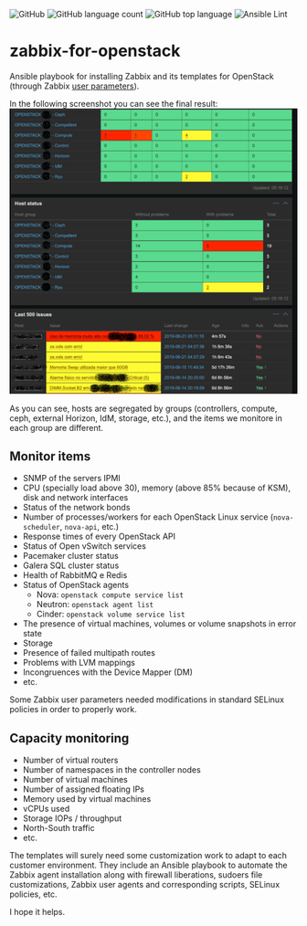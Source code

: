 ![GitHub](https://img.shields.io/github/license/josecastillolema/zabbix-for-openstack)
![GitHub language count](https://img.shields.io/github/languages/count/josecastillolema/zabbix-for-openstack)
![GitHub top language](https://img.shields.io/github/languages/top/josecastillolema/zabbix-for-openstack)
![Ansible Lint](https://github.com/josecastillolema/zabbix-for-openstack/workflows/Ansible%20Lint/badge.svg)


# zabbix-for-openstack
Ansible playbook for installing Zabbix and its templates for OpenStack (through Zabbix [user parameters](https://www.zabbix.com/documentation/3.4/manual/config/items/userparameters)).

In the following screenshot you can see the final result:
![Zabbix screenshot](https://raw.githubusercontent.com/josecastillolema/zabbix-for-openstack/master/img/pastedImage_1.png)

As you can see, hosts are segregated by groups (controllers, compute, ceph, external Horizon, IdM, storage, etc.), and the items we monitore in each group are different.

## Monitor items
 - SNMP of the servers IPMI 
 - CPU (specially load above 30), memory (above 85% because of KSM), disk and network interfaces
 - Status of the network bonds 
 - Number of processes/workers for each OpenStack Linux service (`nova-scheduler`, `nova-api`, etc.)
 - Response times of every OpenStack API
 - Status of Open vSwitch services
 - Pacemaker cluster status
 - Galera SQL cluster status
 - Health of RabbitMQ e Redis
 - Status of OpenStack agents
   - Nova: `openstack compute service list`
   - Neutron: `openstack agent list`
   - Cinder: `openstack volume service list`
 - The presence of virtual machines, volumes or volume snapshots in error state
 - Storage
 - Presence of failed multipath routes
 - Problems with LVM mappings
 - Incongruences with the Device Mapper (DM)
 - etc. 
 
Some Zabbix user parameters needed modifications in standard SELinux policies in order to properly work.
 
## Capacity monitoring
 - Number of virtual routers
 - Number of namespaces in the controller nodes
 - Number of virtual machines
 - Number of assigned floating IPs
 - Memory used by virtual machines
 - vCPUs used
 - Storage IOPs / throughput
 - North-South traffic
 - etc.
 
The templates will surely need some customization work to adapt to each customer environment. They include an Ansible playbook to automate the Zabbix agent installation along with firewall liberations, sudoers file customizations, Zabbix user agents and corresponding scripts, SELinux policies, etc.

I hope it helps.
